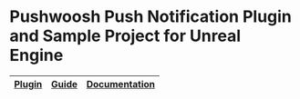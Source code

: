 Pushwoosh Push Notification Plugin and Sample Project for Unreal Engine
===================================================

| [Plugin](Plugins/Pushwoosh) | [Guide](https://www.pushwoosh.com/platform-docs/pushwoosh-sdk/cross-platform-frameworks/unreal-engine/blueprint) | [Documentation](Plugins/Pushwoosh/Documentation/README.md) |
| --------------------------- | -------------------------------------------------------------------- | ---------------------------------------------------------- |
